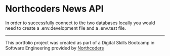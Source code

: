 # Northcoders News API

In order to successfully connect to the two databases locally you would need to create a .env.development file and a .env.test file.

---

This portfolio project was created as part of a Digital Skills Bootcamp in Software Engineering provided by [Northcoders](https://northcoders.com/)
